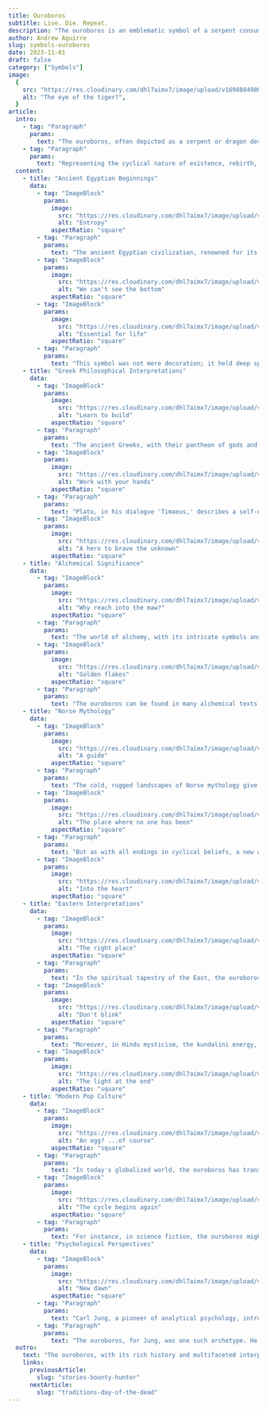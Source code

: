 ```yaml
---
title: Ouroboros
subtitle: Live. Die. Repeat.
description: "The ouroboros is an emblematic symbol of a serpent consuming its tail, representing cyclical patterns, renewal, and infinity. With roots in ancient Egypt, it has been interpreted across cultures as signifying life's eternal cycle, transformation, and introspective growth. This timeless motif resonates from ancient philosophies to modern interpretations, underscoring the universality of life's perpetual cycles."
author: Andrew Aguirre
slug: symbols-ouroboros
date: 2023-11-01
draft: false
category: ["Symbols"]
image:
  {
    src: "https://res.cloudinary.com/dhl7aimx7/image/upload/v1698884986/001_s0nn1f.webp",
    alt: "The eye of the tiger?",
  }
article:
  intro:
    - tag: "Paragraph"
      params:
        text: "The ouroboros, often depicted as a serpent or dragon devouring its own tail, is one of the oldest mystical symbols in the world. Its origins trace back to ancient Egypt and have since permeated various cultures and spiritual teachings throughout history."
    - tag: "Paragraph"
      params:
        text: "Representing the cyclical nature of existence, rebirth, and the eternal unity of all things, the ouroboros is a powerful emblem of life's continuity and the infinite cycle of renewal."
  content:
    - title: "Ancient Egyptian Beginnings"
      data:
        - tag: "ImageBlock"
          params:
            image:
              src: "https://res.cloudinary.com/dhl7aimx7/image/upload/v1698884987/002_avujob.webp"
              alt: "Entropy"
            aspectRatio: "square"
        - tag: "Paragraph"
          params:
            text: "The ancient Egyptian civilization, renowned for its monumental pyramids, hieroglyphic script, and profound spiritual beliefs, is where the earliest known representation of the ouroboros was found. Within the 'Enigmatic Book of the Netherworld' from Tutankhamun's tomb, the ouroboros is depicted in its classic form: a serpent consuming its tail."
        - tag: "ImageBlock"
          params:
            image:
              src: "https://res.cloudinary.com/dhl7aimx7/image/upload/v1698884987/003_aobmr3.webp"
              alt: "We can't see the bottom"
            aspectRatio: "square"
        - tag: "ImageBlock"
          params:
            image:
              src: "https://res.cloudinary.com/dhl7aimx7/image/upload/v1698884986/004_fybhtw.webp"
              alt: "Essential for life"
            aspectRatio: "square"
        - tag: "Paragraph"
          params:
            text: "This symbol was not mere decoration; it held deep spiritual significance. The Egyptians associated the ouroboros with the sun god Ra, whose journey across the sky and through the underworld mirrored the cycle of life and death. The ouroboros was a visual testament to the eternal nature of the universe and the cyclical patterns that govern existence."
    - title: "Greek Philosophical Interpretations"
      data:
        - tag: "ImageBlock"
          params:
            image:
              src: "https://res.cloudinary.com/dhl7aimx7/image/upload/v1698884987/005_mfnfyg.webp"
              alt: "Learn to build"
            aspectRatio: "square"
        - tag: "Paragraph"
          params:
            text: "The ancient Greeks, with their pantheon of gods and rich philosophical traditions, adopted and adapted the ouroboros symbol. The term 'ouroboros' itself is Greek, meaning 'tail-devourer.' For Greek thinkers like Heraclitus, the ouroboros was emblematic of the fundamental nature of the universe, where everything flows in a perpetual cycle."
        - tag: "ImageBlock"
          params:
            image:
              src: "https://res.cloudinary.com/dhl7aimx7/image/upload/v1698884987/006_wh5w3w.webp"
              alt: "Work with your hands"
            aspectRatio: "square"
        - tag: "Paragraph"
          params:
            text: "Plato, in his dialogue 'Timaeus,' describes a self-eating, circular being as the first living creature in the universe, an immortal, mythically constructed entity. The ouroboros thus became a symbol of eternal cyclical renewal or a cycle of life, death, and rebirth."
        - tag: "ImageBlock"
          params:
            image:
              src: "https://res.cloudinary.com/dhl7aimx7/image/upload/v1698884987/007_ahurqw.webp"
              alt: "A hero to brave the unknown"
            aspectRatio: "square"
    - title: "Alchemical Significance"
      data:
        - tag: "ImageBlock"
          params:
            image:
              src: "https://res.cloudinary.com/dhl7aimx7/image/upload/v1698884987/008_sy8mu2.webp"
              alt: "Why reach into the maw?"
            aspectRatio: "square"
        - tag: "Paragraph"
          params:
            text: "The world of alchemy, with its intricate symbols and pursuit of the philosopher's stone, found profound meaning in the ouroboros. To alchemists, this symbol encapsulated the essence of their work: the transformation and purification of the soul or matter. It stood for the endless cycle of destruction and creation, of life feeding on itself in the quest for immortality."
        - tag: "ImageBlock"
          params:
            image:
              src: "https://res.cloudinary.com/dhl7aimx7/image/upload/v1698884987/009_ek9vnc.webp"
              alt: "Golden flakes"
            aspectRatio: "square"
        - tag: "Paragraph"
          params:
            text: "The ouroboros can be found in many alchemical texts and illustrations, often accompanying other symbolic images like the phoenix, another emblem of rebirth. The intertwining of the spiritual and the material in the ouroboros made it a central figure in alchemical teachings."
    - title: "Norse Mythology"
      data:
        - tag: "ImageBlock"
          params:
            image:
              src: "https://res.cloudinary.com/dhl7aimx7/image/upload/v1698884988/010_bpvvt1.webp"
              alt: "A guide"
            aspectRatio: "square"
        - tag: "Paragraph"
          params:
            text: "The cold, rugged landscapes of Norse mythology give us the Midgard Serpent or Jörmungandr. This immense sea serpent, an offspring of the trickster god Loki, encircled the world, holding its tail in its mouth. The serpent's release from its tail would signal the onset of Ragnarök, the end-times in Norse belief, characterized by a great battle, natural disasters, and the submersion of the world in water."
        - tag: "ImageBlock"
          params:
            image:
              src: "https://res.cloudinary.com/dhl7aimx7/image/upload/v1698884988/011_jedf3x.webp"
              alt: "The place where no one has been"
            aspectRatio: "square"
        - tag: "Paragraph"
          params:
            text: "But as with all endings in cyclical beliefs, a new world would emerge from the waters, making Jörmungandr not just a harbinger of destruction but also of rebirth."
        - tag: "ImageBlock"
          params:
            image:
              src: "https://res.cloudinary.com/dhl7aimx7/image/upload/v1698884988/012_kd93ww.webp"
              alt: "Into the heart"
            aspectRatio: "square"
    - title: "Eastern Interpretations"
      data:
        - tag: "ImageBlock"
          params:
            image:
              src: "https://res.cloudinary.com/dhl7aimx7/image/upload/v1698884988/013_bjr5da.webp"
              alt: "The right place"
            aspectRatio: "square"
        - tag: "Paragraph"
          params:
            text: "In the spiritual tapestry of the East, the ouroboros finds resonance in concepts like samsara and kundalini. In Hinduism and Buddhism, samsara refers to the repeating cycle of birth, life, death, and rebirth. The ouroboros, with its self-consuming cycle, is a fitting representation of this belief."
        - tag: "ImageBlock"
          params:
            image:
              src: "https://res.cloudinary.com/dhl7aimx7/image/upload/v1698884988/014_gabgy7.webp"
              alt: "Don't blink"
            aspectRatio: "square"
        - tag: "Paragraph"
          params:
            text: "Moreover, in Hindu mysticism, the kundalini energy, visualized as a coiled serpent at the base of the spine, represents dormant potential. When awakened through spiritual practices, this energy rises, leading to enlightenment, mirroring the ouroboros' themes of renewal and rebirth."
        - tag: "ImageBlock"
          params:
            image:
              src: "https://res.cloudinary.com/dhl7aimx7/image/upload/v1698884987/015_iryqhz.webp"
              alt: "The light at the end"
            aspectRatio: "square"
    - title: "Modern Pop Culture"
      data:
        - tag: "ImageBlock"
          params:
            image:
              src: "https://res.cloudinary.com/dhl7aimx7/image/upload/v1698884986/016_etdps2.webp"
              alt: "An egg? ...of course"
            aspectRatio: "square"
        - tag: "Paragraph"
          params:
            text: "In today's globalized world, the ouroboros has transcended its ancient origins to become a symbol recognized and used in various facets of modern culture. From literature and films to fashion and tattoos, its representation of infinity, wholeness, and cyclical nature finds universal appeal."
        - tag: "ImageBlock"
          params:
            image:
              src: "https://res.cloudinary.com/dhl7aimx7/image/upload/v1698884986/017_igwaki.webp"
              alt: "The cycle begins again"
            aspectRatio: "square"
        - tag: "Paragraph"
          params:
            text: "For instance, in science fiction, the ouroboros might symbolize time loops or the cyclical nature of history. In fantasy tales, it could represent ancient powers or the eternal life of a character. Its versatility and profound symbolism ensure its continued relevance and adaptability."
    - title: "Psychological Perspectives"
      data:
        - tag: "ImageBlock"
          params:
            image:
              src: "https://res.cloudinary.com/dhl7aimx7/image/upload/v1698884986/018_kunggi.webp"
              alt: "New dawn"
            aspectRatio: "square"
        - tag: "Paragraph"
          params:
            text: "Carl Jung, a pioneer of analytical psychology, introduced the concept of the collective unconscious, a set of shared memories and ideas present in the subconscious of all humans. Within this framework, he identified archetypes, universal symbols and themes that recur across cultures and ages."
        - tag: "Paragraph"
          params:
            text: "The ouroboros, for Jung, was one such archetype. He saw it as a representation of the human psyche's quest for integration and wholeness. The act of the serpent eating its tail symbolized the challenging process of introspection and self-reflection, leading to personal growth and self-realization."
  outro:
    text: "The ouroboros, with its rich history and multifaceted interpretations, remains a symbol of profound significance. It serves as a constant reminder of the cyclical nature of existence, the balance of life and death, and the eternal dance of renewal. Regardless of its cultural or historical context, the ouroboros continues to inspire and resonate, emphasizing that in every ending lies a new beginning."
    links:
      previousArticle:
        slug: "stories-bounty-hunter"
      nextArticle:
        slug: "traditions-day-of-the-dead"
---
```

